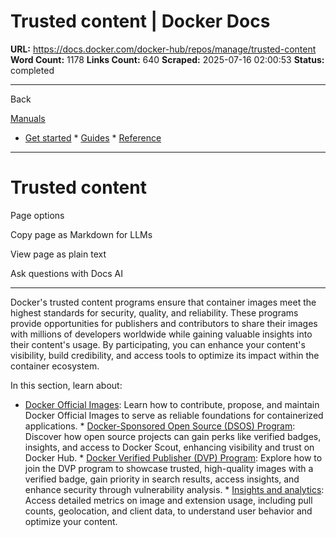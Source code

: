 # Trusted content | Docker Docs

**URL:** https://docs.docker.com/docker-hub/repos/manage/trusted-content
**Word Count:** 1178
**Links Count:** 640
**Scraped:** 2025-07-16 02:00:53
**Status:** completed

---

Back

[Manuals](https://docs.docker.com/manuals/)

  * [Get started](https://docs.docker.com/get-started/)   * [Guides](https://docs.docker.com/guides/)   * [Reference](https://docs.docker.com/reference/)

* * *

# Trusted content

Page options

Copy page as Markdown for LLMs

View page as plain text

Ask questions with Docs AI

* * *

Docker's trusted content programs ensure that container images meet the highest standards for security, quality, and reliability. These programs provide opportunities for publishers and contributors to share their images with millions of developers worldwide while gaining valuable insights into their content's usage. By participating, you can enhance your content's visibility, build credibility, and access tools to optimize its impact within the container ecosystem.

In this section, learn about:

  * [Docker Official Images](https://docs.docker.com/docker-hub/repos/manage/trusted-content/official-images/): Learn how to contribute, propose, and maintain Docker Official Images to serve as reliable foundations for containerized applications.   * [Docker-Sponsored Open Source \(DSOS\) Program](https://docs.docker.com/docker-hub/repos/manage/trusted-content/dsos-program/): Discover how open source projects can gain perks like verified badges, insights, and access to Docker Scout, enhancing visibility and trust on Docker Hub.   * [Docker Verified Publisher \(DVP\) Program](https://docs.docker.com/docker-hub/repos/manage/trusted-content/dvp-program/): Explore how to join the DVP program to showcase trusted, high-quality images with a verified badge, gain priority in search results, access insights, and enhance security through vulnerability analysis.   * [Insights and analytics](https://docs.docker.com/docker-hub/repos/manage/trusted-content/insights-analytics/): Access detailed metrics on image and extension usage, including pull counts, geolocation, and client data, to understand user behavior and optimize your content.